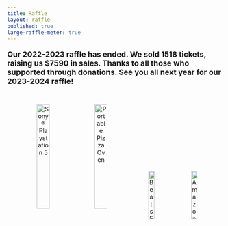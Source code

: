 ```yaml
---
title: Raffle
layout: raffle
published: true
large-raffle-meter: true
---
```

<style>

.raffle-picture {
	vertical-align: middle;
	padding: 0px 7px;
	width: 17%;
}
.raffle-picture.vertical {
	padding: 0px 5px;
	width: 11%;
}
.raffle-picture.big {
	padding: 0px 5px;
	width: 25%;
}
#raffle-pictures {
	padding: 10px;
}
#raffle-picture-helper {
	display: inline-block;
	height: 100%;
	vertical-align: middle;
}
#raffle-divider {
	display: block; /* Don't worry, it's made visible by the JS */ /* Not anymore :) */
	height: 5px;
	margin-top: -7.5px;
	color: #020579;
	background-color: #020579;
	border: none;
	border-radius: 2px;
}

@media screen and (max-width: 640px) {
	#raffle-pictures {
		display: none;
	}
}
</style>

<!--  The annual <a href="http://www.farmingtonfor.org"> Farmington Friends of Robotics</a> raffle to support The 2nd Law Enforcers is currently underway! Hurry to buy a raffle ticket before the final day on Wednesday, January 4th, 2023. The drawing will be held on January 7th, 2023. <b>Tickets are $5 each</b>. We will be holding selling events at local businesses in Farmington. Check our <a href="/calendar">Team Calendar</a> for future event times and dates!-->


<div id="goal" class="centered">
	<p style="font-size:1.1rem">
		<strong>Our 2022-2023 raffle has ended. We sold 1518 tickets, raising us $7590 in sales. Thanks to all those who supported through donations. See you all next year for our 2023-2024 raffle!</strong>
	</p>
</div>
<br>
<div id="raffle-pictures" class="info-box" align="center">
	<div id="raffle-picture-helper">
		<img class="raffle-picture big" alt='Sony® Playstation 5' src="{{ site.url }}/assets/img/raffle/ps5.png">
		<img class="raffle-picture big" alt="Portable Pizza Oven" src="{{ site.url }}/assets/img/raffle/pizzaOven.png">
		<img class="raffle-picture" alt="Beats Fit Pro Earbuds" src="{{ site.url }}/assets/img/raffle/beats.png">
		<img class="raffle-picture" alt="Amazon Gift Card" src="{{ site.url }}/assets/img/raffle/amazon_gift_card.png">
	</div>
</div>
<br>
<h3><b>Congratulations to our winners!</b></h3>
<ol id="raffle-prizes">
	<li>Lauren LaDuke (Ticket 2409-FHSR-5036) - Sony® Playstation 5</li>
	<li>Kerry Tharpe (Ticket 0448) - Portable Pizza Oven</li>
	<li>Terry Czerwinski (Ticket 2431-FHSR-5096) - Beats Fit Pro Earbuds</li>
	<li>Angela Nero (Ticket 0025) - $178 Amazon Gift Card</li>
	<li>Barbara Jackie (Ticket 0069) - $100 Amazon Gift Card</li>
</ol> 
<br>

<!-- <h3><b>We have 5 prizes in total!</b></h3>
<ul id="raffle-prizes">
	<li>1st Prize – PS5 (value $500)</li>
	<li>2nd Prize – Portable Pizza Oven (Retail value $399)</li>
	<li>3rd Prize – Beats Fit Pro Earbuds (Retail value $199)</li>
	<li>4th Prize – $178 Gift Card</li>
	<li>5th Prize – $100 Gift Card</li>
</ul> 
-->
<!--
<div id="raffle-button" class="centered">
	<a style="font-size:2rem;" class="btn" href="https://fhsrobotics.charityraffles.org/" target="_blank" rel="noopener noreferrer"><strong>Buy tickets</strong></a>
	<p style="margin:1px;">Hosted by <a href="https://chance2win.org/" target="_blank" rel="noopener noreferrer">Chance2Win</a></p>
</div>
-->
<div class="info-box">
	<div id="container1">
		<a href="http://www.farmingtonfor.org"><img id="logo" alt="Farmington Friends of Robotics Logo" src="{{ site.url }}/assets/img/sponsors/ffor-logo.png"></a>
		<div id="container2">
		<div style="margin-bottom:5px;">If you missed the <!-- don't want to buy a ticket for the -->raffle, but still want to support our team, you may make a direct donation through Farmington Friends of Robotics (FOR), our 501(c)3 booster organization.</div>
		<div style="margin-top:5px;">It is a non-profit organization consisting of parents, mentors, and supporters of robotics in Farmington.</div>
		<div class="centered" style="margin-top:5px;"><a class="btn" href="https://farmingtonfor.square.site/" target="_blank" rel="noopener noreferrer">Click here to donate</a></div>
		</div>
	</div>
</div>

<hr>

<div id="about-us">
	<h3>About Us</h3>
	<p>
		The Farmington High School FIRST Robotics Team 178, the Enforcers, was founded 25 years ago when a group of high school students and educators,
		excited about STEM, formed a partnership with professional engineers from local technology companies. Together we participate in FIRST (For Inspiration
		and Recognition of Science and Technology). FIRST was founded by entrepreneur Dean Kamen, inventor of the Segway and iBOT wheelchair. Each year, high school
		teams across the world work year-round and compete in the FIRST Robotics Competition. In early January, FIRST announces the engineering challenge for the year,
		kicking off our eight week build season. The robot must be completed by late-February to be ready for competitions throughout March and April. Students spend multiple
		days of the week working on the robot as well as community outreach to spread STEM ideas. Engineering mentors help us tackle the challenge as we achieve our science,
		technology, and engineering dreams. The build season includes all aspects of a real-life technical design process, including development, design, planning, and marketing.
		It is intended to inspire students to become leaders in high-tech engineering, scientific, and technological fields. More information about our team can be found below.
	</p>
	<div id="promo-video" class="centered">
		<iframe width="560" height="315" src="https://www.youtube.com/embed/mhCyE5Mf1gE" title="YouTube video player" frameborder="0" allow="accelerometer; autoplay; clipboard-write; encrypted-media; gyroscope; picture-in-picture" allowfullscreen></iframe>
	</div>

</div>

<div id="achievements">
	<h3>Achievements</h3>
	<p>
		In past years, the Enforcers have accomplished great feats in the spirit of gracious professionalism and community outreach. We've won one of FIRST's most prestigious awards,
		the Engineering Inspiration Award, a total of 8 times as a result of our outreach efforts alongside awards for our robot performance at competitions. 
	</p>
</div>

<div class="centered">
		<img alt="Robotics Hallway" src="{{ site.url }}/assets/img/robotHallway.png" width="560" height="315">
	</div>

<div id="our-mission">
	<h3>Our Mission</h3>
	<p>
		As part of FIRST's mission, we also spend a lot of time spreading STEM ideas in our community through our outreach events. We've run, hosted, and participated in events
		that spread FIRST values to people across Connecticut, sharing our love and passion for STEM with anyone who's willing to learn. We've partnered with the Farmington Public
		Schools with events like Hour of Code, STEAM Day, and the FIRST FLL Challenge through both mentoring and leadership. Our partnership with Farmington Continuing Education
		has made it possible for young students to participate in FIRST Lego League Discover and Explore teams. We support and mentor approximately 12 teams in the Farmington
		Valley each year. We have also partnered with the local public library on their STEM Maker Faire event.
	</p>
</div>

<br>

<br>
